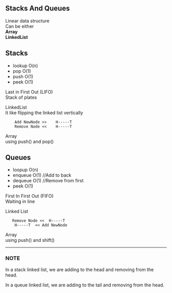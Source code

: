 ## Stacks And Queues

Linear data structure  
Can be either   
**Array**  
**LinkedList**  

## Stacks
- lookup O(n)
- pop O(1)
- push O(1)
- peek O(1)

Last in First Out (LIFO)  
Stack of plates

LinkedList   
It like flipping the linked list vertically  
```
    Add NewNode >>    H-----T
    Remove Node <<    H-----T
```

Array  
using push() and pop()

 
## Queues 
- loopup O(n)
- enqueue O(1)  //Add to back 
- dequeue O(1)  //Remove from first
- peek O(1)

First In First Out (FIFO)  
Waiting in line  

Linked List
``` 
   Remove Node <<  H-----T  
    H-----T  << Add NewNode 
```

Array  
using push() and shift()

---


### NOTE
In a stack linked list, we are adding to the head and removing from the head.  

In a queue linked list, we are adding to the tail and removing from the head. 
